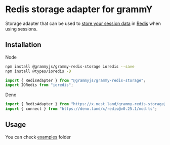 # Redis storage adapter for grammY

Storage adapter that can be used to
[store your session data](https://grammy.dev/plugins/session.html) in
[Redis](https://redis.io/) when using sessions.

## Installation

Node

```bash
npm install @grammyjs/grammy-redis-storage ioredis --save
npm install @types/ioredis -D
```

```ts
import { RedisAdapter } from "@grammyjs/grammy-redis-storage";
import IORedis from "ioredis";
```

Deno

```ts
import { RedisAdapter } from "https://x.nest.land/grammy-redis-storage@1.2.0/src/mod.ts";
import { connect } from "https://deno.land/x/redis@v0.25.1/mod.ts";
```

## Usage

You can check
[examples](https://github.com/grammyjs/storages/tree/main/packages/redis/examples)
folder
